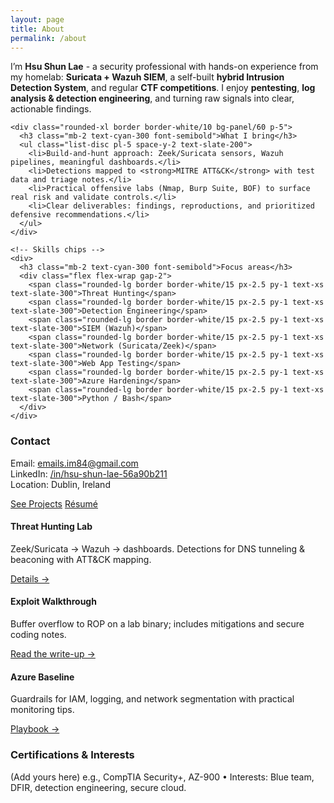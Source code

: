 ```yaml
---
layout: page
title: About
permalink: /about
---
```


<!-- Top summary + contact card -->
<div class="grid gap-8 md:grid-cols-3">

  <!-- Summary -->
  <div class="md:col-span-2 space-y-4">
    <p class="text-mute">
      I’m <strong>Hsu Shun Lae</strong> - a security professional with hands-on experience from my homelab:
      <strong>Suricata + Wazuh SIEM</strong>, a self-built <strong>hybrid Intrusion Detection System</strong>,
      and regular <strong>CTF competitions</strong>. I enjoy <strong>pentesting</strong>, <strong>log analysis & detection engineering</strong>,
      and turning raw signals into clear, actionable findings.
    </p>

    <div class="rounded-xl border border-white/10 bg-panel/60 p-5">
      <h3 class="mb-2 text-cyan-300 font-semibold">What I bring</h3>
      <ul class="list-disc pl-5 space-y-2 text-slate-200">
        <li>Build-and-hunt approach: Zeek/Suricata sensors, Wazuh pipelines, meaningful dashboards.</li>
        <li>Detections mapped to <strong>MITRE ATT&CK</strong> with test data and triage notes.</li>
        <li>Practical offensive labs (Nmap, Burp Suite, BOF) to surface real risk and validate controls.</li>
        <li>Clear deliverables: findings, reproductions, and prioritized defensive recommendations.</li>
      </ul>
    </div>

    <!-- Skills chips -->
    <div>
      <h3 class="mb-2 text-cyan-300 font-semibold">Focus areas</h3>
      <div class="flex flex-wrap gap-2">
        <span class="rounded-lg border border-white/15 px-2.5 py-1 text-xs text-slate-300">Threat Hunting</span>
        <span class="rounded-lg border border-white/15 px-2.5 py-1 text-xs text-slate-300">Detection Engineering</span>
        <span class="rounded-lg border border-white/15 px-2.5 py-1 text-xs text-slate-300">SIEM (Wazuh)</span>
        <span class="rounded-lg border border-white/15 px-2.5 py-1 text-xs text-slate-300">Network (Suricata/Zeek)</span>
        <span class="rounded-lg border border-white/15 px-2.5 py-1 text-xs text-slate-300">Web App Testing</span>
        <span class="rounded-lg border border-white/15 px-2.5 py-1 text-xs text-slate-300">Azure Hardening</span>
        <span class="rounded-lg border border-white/15 px-2.5 py-1 text-xs text-slate-300">Python / Bash</span>
      </div>
    </div>
  </div>

  <!-- Contact / quick facts -->
  <aside class="rounded-xl border border-white/10 bg-panel/60 p-5 space-y-3">
    <h3 class="text-cyan-300 font-semibold">Contact</h3>
    <p class="text-slate-200 text-sm">
      Email: <a href="mailto:emails.im84@gmail.com" class="text-cyan-300 hover:underline">emails.im84@gmail.com</a><br/>
      LinkedIn: <a href="https://www.linkedin.com/in/hsu-shun-lae-56a90b211/" class="text-cyan-300 hover:underline">/in/hsu-shun-lae-56a90b211</a><br/>
      Location: Dublin, Ireland
    </p>
    <div class="flex gap-2 pt-1">
      <a href="/projects" class="rounded-xl bg-gradient-to-br from-neonCyan to-neonBlue px-4 py-2 text-sm font-semibold text-slate-900 glow">See Projects</a>
      <a href="/resume" class="rounded-xl border border-white/25 px-4 py-2 text-sm text-slate-200 hover:border-white/40">Résumé</a>
    </div>
  </aside>
</div>

<!-- Highlights / samples -->
<div class="mt-10 grid gap-6 md:grid-cols-3">
  <div class="rounded-xl border border-white/10 bg-panel/60 p-5">
    <h4 class="mb-1 font-semibold text-white">Threat Hunting Lab</h4>
    <p class="text-mute text-sm">Zeek/Suricata → Wazuh → dashboards. Detections for DNS tunneling & beaconing with ATT&CK mapping.</p>
    <a href="/projects" class="text-cyan-300 hover:underline text-sm">Details →</a>
  </div>
  <div class="rounded-xl border border-white/10 bg-panel/60 p-5">
    <h4 class="mb-1 font-semibold text-white">Exploit Walkthrough</h4>
    <p class="text-mute text-sm">Buffer overflow to ROP on a lab binary; includes mitigations and secure coding notes.</p>
    <a href="/writeups" class="text-cyan-300 hover:underline text-sm">Read the write-up →</a>
  </div>
  <div class="rounded-xl border border-white/10 bg-panel/60 p-5">
    <h4 class="mb-1 font-semibold text-white">Azure Baseline</h4>
    <p class="text-mute text-sm">Guardrails for IAM, logging, and network segmentation with practical monitoring tips.</p>
    <a href="/projects" class="text-cyan-300 hover:underline text-sm">Playbook →</a>
  </div>
</div>

<!-- Optional: certifications / interests -->
<div class="mt-10 rounded-xl border border-white/10 bg-panel/60 p-5">
  <h3 class="mb-2 text-cyan-300 font-semibold">Certifications & Interests</h3>
  <p class="text-slate-200 text-sm">
    (Add yours here) e.g., CompTIA Security+, AZ-900 • Interests: Blue team, DFIR, detection engineering, secure cloud.
  </p>
</div>
